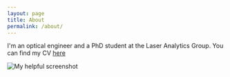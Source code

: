 ```yaml
---
layout: page
title: About
permalink: /about/
---
```


I'm an optical engineer and a PhD student at the Laser Analytics Group.
You can find my CV [here]({{site.baseurl}}/files/Vallejo-Ramirez,Pedro_resume_Jan2019.pdf)


![My helpful screenshot]({{site.baseurl}}/files/PPVRHeadshot2.jpg)
